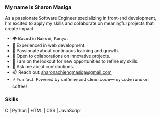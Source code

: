 ### My name is Sharon Masiga

As a passionate Software Engineer specializing in front-end development, I'm excited to apply my skills and collaborate on meaningful projects that create impact.

- 🌍 Based in Nairobi, Kenya.
- 🔭 Experienced in  web development.
- 🌱 Passionate about continuous learning and growth.
- 👯 Open to collaborations on innovative projects.
- 🤔 I am on the lookout for new opportunities to refine my skills.
- 💬 Ask me about contributions.
- 📫 Reach out: sharonachiengmasiga@gmail.com
- ⚡ Fun fact: Powered by caffeine and clean code—my code runs on coffee!

### Skills  
C | Python | HTML | CSS | JavaScript
